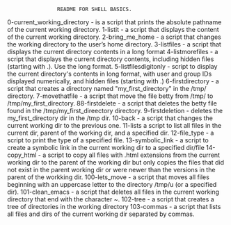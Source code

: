                     README FOR SHELL BASICS.
0-current_working_directory - is a script that prints the absolute pathname of the current working directory.
1-listit - a script that displays the content of the current working directory.
2-bring_me_home - a script that changes the working directory to the user’s home directory.
3-listfiles - a script that displays the current directory contents in a long format
4-listmorefiles - a script that displays the current directory contents, including hidden files (starting with .). Use the long format.
5-listfilesdigitonly - script to display the current directory's contents in long format, with user and group IDs displayed numerically, and hidden files (starting with .)
6-firstdirectory - a script that creates a directory named "my_first_directory" in the /tmp/ directory.
7-movethatfile - a script that move the file betty from /tmp/ to /tmp/my_first_directory.
88-firstdelete - a script that deletes the betty file found in the /tmp/my_first_direectory directory.
9-firstdeletion - deletes the my_first_directory dir in the /tmp dir.
10-back - a script that changes the current working dir to the previous one. 
11-lists a script to list all files in the current dir, parent of the working dir, and a specified dir.
12-file_type - a script to print the type of a specified file.
13-symbolic_link - a script to create a symbolic link in the current working dir to a specified dir/file
14-copy_html - a script to copy all files with .html extensions from the current working dir to the parent of the working dir but only copies the files that did not exist in the parent working dir or were newer than the versions in the parent of the workking dir.
100-lets_move - a script that moves all files beginning with an uppercase letter to the directory /tmp/u (or a specified dir).
101-clean_emacs - a  script that deletes all files in the current working directory that end with the character ~.
102-tree - a script that creates a tree of directories in the working directory
103-commas - a script that lists all files and dirs of the current working dir separated by commas.
